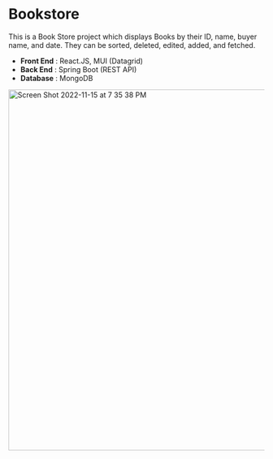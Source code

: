 # Bookstore

This is a Book Store project which displays Books by their ID, name, buyer name, and date. They can be sorted, deleted, edited, added, and fetched. 

* **Front End** : React.JS, MUI (Datagrid)
* **Back End** : Spring Boot (REST API)
* **Database** : MongoDB

<img width="712" alt="Screen Shot 2022-11-15 at 7 35 38 PM" src="https://user-images.githubusercontent.com/73435085/202061709-96d3aa32-a016-4e30-b8bb-db541628ad5b.png">

